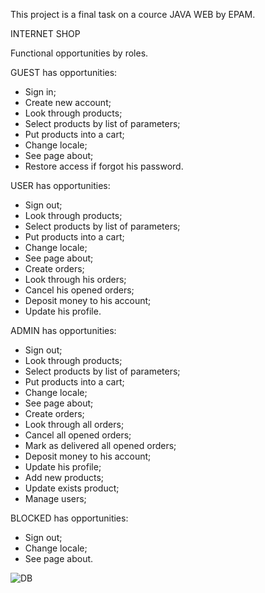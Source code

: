 This project is a final task on a cource JAVA WEB by EPAM.



INTERNET SHOP

Functional opportunities by roles.

GUEST has opportunities:

- Sign in;
- Create new account; 
- Look through products; 
- Select products by list of parameters;
- Put products into a cart;
- Change locale;
- See page about;
- Restore access if forgot his password.

USER has opportunities:
- Sign out;
- Look through products;
- Select products by list of parameters;
- Put products into a cart;
- Change locale;
- See page about;
- Create orders;
- Look through his orders;
- Cancel his opened orders;
- Deposit money to his account;
- Update his profile.

ADMIN has opportunities:
- Sign out;
- Look through products;
- Select products by list of parameters;
- Put products into a cart;
- Change locale;
- See page about;
- Create orders;
- Look through all orders;
- Cancel all opened orders;
- Mark as delivered all opened orders;
- Deposit money to his account;
- Update his profile;
- Add new products;
- Update exists product;
- Manage users;

BLOCKED has opportunities:
- Sign out;
- Change locale;
- See page about.

![DB](https://user-images.githubusercontent.com/93134146/175019237-3a286ec8-3cab-4b8e-b80e-9ee6724b3bcd.png)
